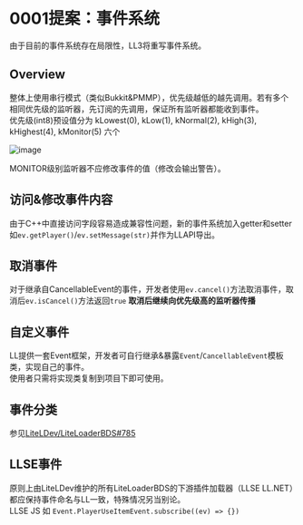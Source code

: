 # 0001提案：事件系统

由于目前的事件系统存在局限性，LL3将重写事件系统。

## Overview

整体上使用串行模式（类似Bukkit&PMMP），优先级越低的越先调用。若有多个相同优先级的监听器，先订阅的先调用，保证所有监听器都能收到事件。  
优先级(int8)预设值分为 kLowest(0), kLow(1), kNormal(2), kHigh(3), kHighest(4), kMonitor(5) 六个  

![image](https://user-images.githubusercontent.com/66063199/213874170-07fabeae-eb63-430c-91d1-0bc14bfde088.png)

MONITOR级别监听器不应修改事件的值（修改会输出警告）。

## 访问&修改事件内容

由于C++中直接访问字段容易造成兼容性问题，新的事件系统加入getter和setter如`ev.getPlayer()`/`ev.setMessage(str)`并作为LLAPI导出。

## 取消事件

对于继承自CancellableEvent的事件，开发者使用`ev.cancel()`方法取消事件，取消后`ev.isCancel()`方法返回`true` **取消后继续向优先级高的监听器传播**  

## 自定义事件

LL提供一套Event框架，开发者可自行继承&暴露`Event`/`CancellableEvent`模板类，实现自己的事件。  
使用者只需将实现类复制到项目下即可使用。  

## 事件分类

参见[LiteLDev/LiteLoaderBDS#785](https://github.com/LiteLDev/LiteLoaderBDS/issues/785)

## LLSE事件

原则上由LiteLDev维护的所有LiteLoaderBDS的下游插件加载器（LLSE LL.NET）都应保持事件命名与LL一致，特殊情况另当别论。  
LLSE JS 如 `Event.PlayerUseItemEvent.subscribe((ev) => {})`
